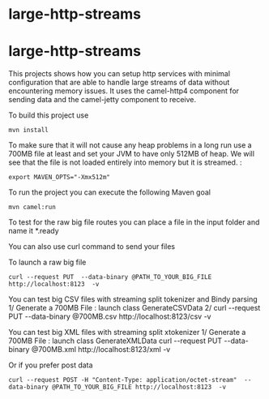 # large-http-streams
large-http-streams
=========================================

This projects shows how you can setup http services with minimal configuration that are able to handle 
large streams of data without encountering memory issues.
It uses the camel-http4 component for sending data and the camel-jetty component to receive.



To build this project use

    mvn install

To make sure that it will not cause any heap problems in a long run use a 700MB file at least and set your JVM to have only 512MB of heap.
We will see that the file is not loaded entirely into memory but it is streamed.
:

	export MAVEN_OPTS="-Xmx512m"


To run the project you can execute the following Maven goal

    mvn camel:run
    
    
To test for the raw big file routes you can place a file in the input folder and name it *.ready
    

You can also use curl command to send your files

To launch a raw big file

	curl --request PUT  --data-binary @PATH_TO_YOUR_BIG_FILE http://localhost:8123  -v


You can test big CSV files with streaming split tokenizer and Bindy parsing
	1/ Generate a 700MB File : launch class GenerateCSVData
	2/ curl --request PUT  --data-binary @700MB.csv http://localhost:8123/csv  -v
	
You can test big XML files with streaming split xtokenizer
	1/ Generate a 700MB File : launch class GenerateXMLData
	curl --request PUT  --data-binary @700MB.xml http://localhost:8123/xml  -v


Or if you prefer post data

	curl --request POST -H "Content-Type: application/octet-stream"  --data-binary @PATH_TO_YOUR_BIG_FILE http://localhost:8123  -v